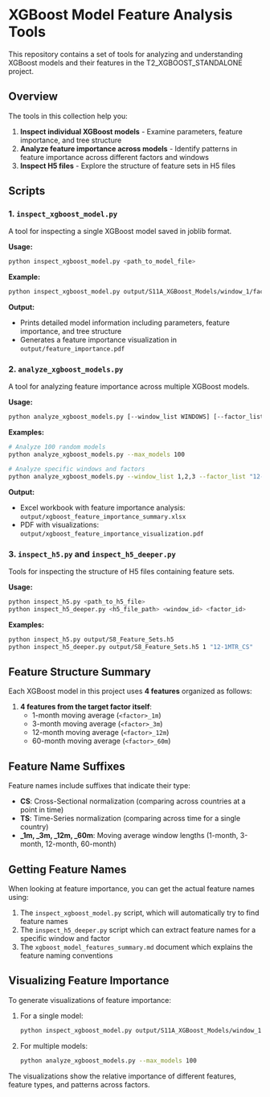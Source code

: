 # XGBoost Model Feature Analysis Tools

This repository contains a set of tools for analyzing and understanding XGBoost models and their features in the T2_XGBOOST_STANDALONE project.

## Overview

The tools in this collection help you:

1. **Inspect individual XGBoost models** - Examine parameters, feature importance, and tree structure
2. **Analyze feature importance across models** - Identify patterns in feature importance across different factors and windows
3. **Inspect H5 files** - Explore the structure of feature sets in H5 files

## Scripts

### 1. `inspect_xgboost_model.py`

A tool for inspecting a single XGBoost model saved in joblib format.

**Usage:**
```bash
python inspect_xgboost_model.py <path_to_model_file>
```

**Example:**
```bash
python inspect_xgboost_model.py output/S11A_XGBoost_Models/window_1/factor_12-1MTR_CS.joblib
```

**Output:**
- Prints detailed model information including parameters, feature importance, and tree structure
- Generates a feature importance visualization in `output/feature_importance.pdf`

### 2. `analyze_xgboost_models.py`

A tool for analyzing feature importance across multiple XGBoost models.

**Usage:**
```bash
python analyze_xgboost_models.py [--window_list WINDOWS] [--factor_list FACTORS] [--max_models MAX]
```

**Examples:**
```bash
# Analyze 100 random models
python analyze_xgboost_models.py --max_models 100

# Analyze specific windows and factors
python analyze_xgboost_models.py --window_list 1,2,3 --factor_list "12-1MTR_CS,1MTR_CS"
```

**Output:**
- Excel workbook with feature importance analysis: `output/xgboost_feature_importance_summary.xlsx`
- PDF with visualizations: `output/xgboost_feature_importance_visualization.pdf`

### 3. `inspect_h5.py` and `inspect_h5_deeper.py`

Tools for inspecting the structure of H5 files containing feature sets.

**Usage:**
```bash
python inspect_h5.py <path_to_h5_file>
python inspect_h5_deeper.py <h5_file_path> <window_id> <factor_id>
```

**Examples:**
```bash
python inspect_h5.py output/S8_Feature_Sets.h5
python inspect_h5_deeper.py output/S8_Feature_Sets.h5 1 "12-1MTR_CS"
```

## Feature Structure Summary

Each XGBoost model in this project uses **4 features** organized as follows:

1. **4 features from the target factor itself**:
   - 1-month moving average (`<factor>_1m`)
   - 3-month moving average (`<factor>_3m`)
   - 12-month moving average (`<factor>_12m`)
   - 60-month moving average (`<factor>_60m`)

## Feature Name Suffixes

Feature names include suffixes that indicate their type:

- **CS**: Cross-Sectional normalization (comparing across countries at a point in time)
- **TS**: Time-Series normalization (comparing across time for a single country)
- **_1m, _3m, _12m, _60m**: Moving average window lengths (1-month, 3-month, 12-month, 60-month)

## Getting Feature Names

When looking at feature importance, you can get the actual feature names using:

1. The `inspect_xgboost_model.py` script, which will automatically try to find feature names
2. The `inspect_h5_deeper.py` script which can extract feature names for a specific window and factor
3. The `xgboost_model_features_summary.md` document which explains the feature naming conventions

## Visualizing Feature Importance

To generate visualizations of feature importance:

1. For a single model:
   ```bash
   python inspect_xgboost_model.py output/S11A_XGBoost_Models/window_1/factor_12-1MTR_CS.joblib
   ```

2. For multiple models:
   ```bash
   python analyze_xgboost_models.py --max_models 100
   ```

The visualizations show the relative importance of different features, feature types, and patterns across factors. 